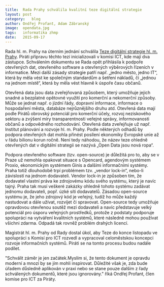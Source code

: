 ```yaml
---
title:	Rada Prahy schválila kvalitní teze digitální strategie
layout:	post
category:	blog
author:	Ondřej Profant, Adam Zábranský
image:	opendata.jpg
tags:	informatika zhmp
date:	2015-09-17
---
```


Rada hl. m. Prahy na úterním jednání schválila [Teze digitální strategie hl. m. Prahy](http://zastupitelstvo.praha.eu/ina2014/tedusndetail.aspx?id=252412). Piráti přípravu těchto tezí inicializovali v komisi ICT, kde mají dva zástupce. Schválením dokumentu se Rada opět přihlásila k podpoře otevřených dat, otevřeného software a otevřených výběrových řízeních v informatice. Mezi další zásady strategie patří např. „jedno město, jedno IT“, která by měla vést ke společným standardům a šetření nákladů, či „jednou na jednom místě“, která by měla vést hlavně k úspoře času občanů.

Otevřená data jsou data zveřejňovaná způsobem, který umožňuje jejich snadné a bezplatné opětovné využití pro komerční a nekomerční způsoby. Může se jednat např. o jízdní řády, dopravní informace, informace o hospodaření města, databáze nejrůznějšího druhu atd. Otevřená data mají podle Pirátů obrovský potenciál pro komerční účely, rozvoj neziskového sektoru a zvýšení míry transparentnosti veřejné správy, informovanosti občanů a odpovědného rozhodování. Otevřená data zveřejňuje už např. Institut plánování a rozvoje hl. m. Prahy. Podle některých odhadů by podpora otevřených dat mohla přinést posílení ekonomiky Evropské unie až v řádu bilionu korun ročně. Není tedy náhodou, že název teze ohledně otevřených dat v digitální strategii se nazývá „Open Data jsou nová ropa“.

Podpora otevřeného software (tzv. open-source) je důležitá pro to, aby se v Praze už nemohla opakovat situace s Opencard, agendovým systémem Proxio, ekonomickým systémem Ginis a dalšími informačními systémy. Praha totiž dlouhodobě trpí problémem tzv. „vendor lock-in“, nebo-li závislostí na jednom dodavateli. Vendor lock-in je způsoben tím, že dodavatel vlastní práva ke zdrojovému kódu svého systému, který je navíc tajný. Praha tak musí veškeré zakázky ohledně tohoto systému zadávat jednomu dodavateli, popř. úzké síti dodavatelů. Zásadou open-source systému je, že jeho zdrojový kód je veřejný, tudíž ho může každý nastudovat a dále užívat, rozvíjet či spravovat. Open-source tedy umožňuje opravdovou otevřenou soutěž mezi dodavateli a navíc představuje velký potenciál pro úsporu veřejných prostředků, protože z podstaty podporuje spolupráci na vytváření kvalitních systémů, které následně mohou používat všichni zdarma. Odpadá tak rovněž problém drahých licencí.

Magistrát hl. m. Prahy od Rady dostal úkol, aby Teze do konce listopadu ve spolupráci s Komisí pro ICT rozvedl a vypracoval celoměstskou koncepci rozvoje informačních systémů. Piráti se na tomto procesu budou nadále podílet.

"Schválit záměr je jen začátek.Myslím si, že tento dokument je opravdu moderní a mnozí by se jím mohli inspirovat. Důležité však je, zda bude úřadem důsledně aplikován v praxi nebo se stane pouze dalším z řady schválených dokumentů, které jsou ignorovány." říká Ondřej Profant, člen komise pro ICT za Piráty.


